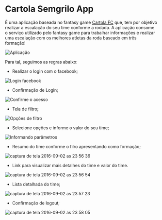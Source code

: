 # Cartola Semgrilo App

É uma aplicação baseada no fantasy game [Cartola FC](https://cartolafc.globo.com) que, tem por objetivo realizar a escalação do seu time conforme a rodada. A aplicação consome o serviço utilizado pelo fantasy game para trabalhar informações e realizar uma escalação com os melhores atletas da roda baseado em três formação! 

![Aplicação](https://cloud.githubusercontent.com/assets/390818/18222285/5c789870-7169-11e6-946b-d1b626267083.png)

Para tal, seguimos as regras abaixo:

* Realizar o login com o facebook;

![Login facebook](https://cloud.githubusercontent.com/assets/390818/18222290/8a91380c-7169-11e6-93a2-14c5e49a4746.png)

* Confirmação de Login;

![Confirme o acesso](https://cloud.githubusercontent.com/assets/390818/18222294/a5c9800c-7169-11e6-8759-563022cc8c3e.png)

* Tela de filtro;

![Opções de filtro](https://cloud.githubusercontent.com/assets/390818/18222299/bdd068dc-7169-11e6-9f9e-88aeed4a2318.png)

* Selecione opções e informe o valor do seu time;

![Informando parâmetros](https://cloud.githubusercontent.com/assets/390818/18222304/e113034a-7169-11e6-938b-2413b83a3ba8.png)

* Resumo do time conforme o filro apresentando como formação;

![captura de tela 2016-09-02 as 23 56 36](https://cloud.githubusercontent.com/assets/390818/18222307/f7d93a36-7169-11e6-8063-8e2536a0e357.png)

* Link para visualizar mais detalhes do time e valor do time. 

![captura de tela 2016-09-02 as 23 56 54](https://cloud.githubusercontent.com/assets/390818/18222310/0b72dc1e-716a-11e6-9810-54e68d3f501f.png)

* Lista detalhada do time;

![captura de tela 2016-09-02 as 23 57 23](https://cloud.githubusercontent.com/assets/390818/18222316/241b6ba0-716a-11e6-9e7c-86902d1dd76a.png)

* Confirmação de logout;

![captura de tela 2016-09-02 as 23 58 05](https://cloud.githubusercontent.com/assets/390818/18222318/56d0662c-716a-11e6-89b3-60ac9ad50ab6.png)





